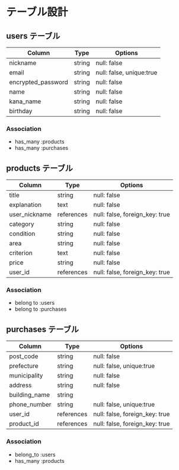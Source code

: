 # テーブル設計

## users テーブル

| Column             | Type   | Options                  |
| ------------------ | ------ | ------------------------ |
| nickname           | string | null: false              |
| email              | string | null: false, unique:true |
| encrypted_password | string | null: false              |
| name               | string | null: false              |
| kana_name          | string | null: false              |
| birthday           | string | null: false              |

### Association

- has_many :products
- has_many :purchases

## products テーブル

| Column             | Type       | Options                        |
| ------------------ | ---------- | ------------------------------ |
| title              | string     | null: false                    |
| explanation        | text       | null: false                    |
| user_nickname      | references | null: false, foreign_key: true |
| category           | string     | null: false                    |
| condition          | string     | null: false                    |
| area               | string     | null: false                    |
| criterion          | text       | null: false                    |
| price              | string     | null: false                    |
| user_id            | references | null: false, foreign_key: true |

### Association

- belong to :users
- belong to :purchases

## purchases テーブル

| Column        | Type       | Options                        |
| ------------- | ---------- | ------------------------------ |
| post_code     | string     | null: false                    |
| prefecture    | string     | null: false, unique:true       |
| municipality  | string     | null: false                    |
| address       | string     | null: false                    |
| building_name | string     |                                |
| phone_number  | string     | null: false, unique:true       |
| user_id       | references | null: false, foreign_key: true |
| product_id    | references | null: false, foreign_key: true |

### Association

- belong_to :users
- has_many :products

